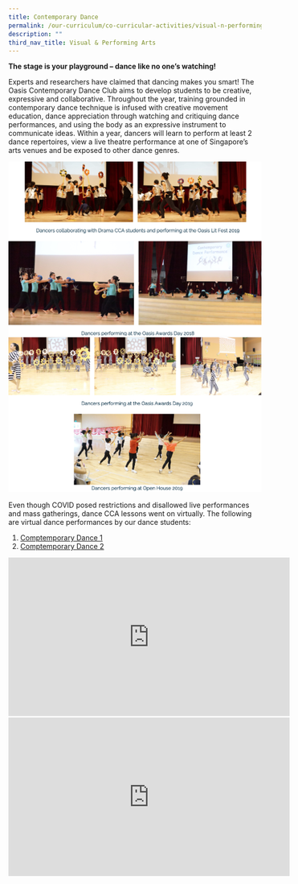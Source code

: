 ```yaml
---
title: Contemporary Dance
permalink: /our-curriculum/co-curricular-activities/visual-n-performing-arts/contemporary-dance/
description: ""
third_nav_title: Visual & Performing Arts
---
```

**The stage is your playground – dance like no one’s watching!**

Experts and researchers have claimed that dancing makes you smart! The Oasis Contemporary Dance Club aims to develop students to be creative, expressive and collaborative. Throughout the year, training grounded in contemporary dance technique is infused with creative movement education, dance appreciation through watching and critiquing dance performances, and using the body as an expressive instrument to communicate ideas. Within a year, dancers will learn to perform at least 2 dance repertoires, view a live theatre performance at one of Singapore’s arts venues and be exposed to other dance genres.

![](/images/dance.png)
![](/images/dance2.png)

Even though COVID posed restrictions and disallowed live performances and mass gatherings, dance CCA lessons went on virtually. The following are virtual dance performances by our dance students:

1. [Comptemporary Dance 1](https://www.youtube.com/watch?v=UVauR49LLTg)
2. [Comptemporary Dance 2](https://www.youtube.com/watch?v=afu31cRSxps)

<iframe width="560" height="315" src="https://www.youtube.com/embed/UVauR49LLTg" title="YouTube video player" frameborder="0" allow="accelerometer; autoplay; clipboard-write; encrypted-media; gyroscope; picture-in-picture" allowfullscreen></iframe>

<iframe width="560" height="315" src="https://www.youtube.com/embed/afu31cRSxps" title="YouTube video player" frameborder="0" allow="accelerometer; autoplay; clipboard-write; encrypted-media; gyroscope; picture-in-picture" allowfullscreen></iframe>